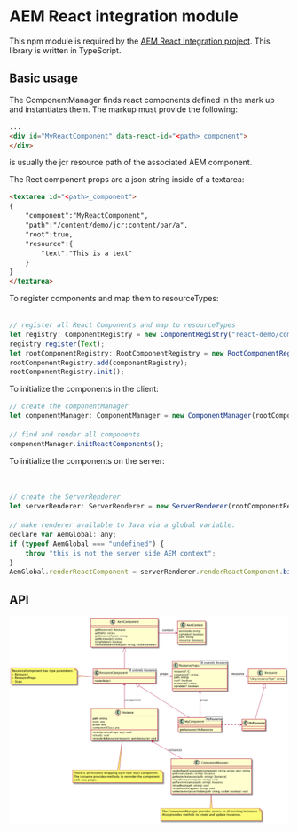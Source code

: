 # AEM React integration module

This npm module  is required by the [AEM React Integration project](http://www.github.com/sinnerschrader/aem-react-js).
This library is written in TypeScript.

## Basic usage

The ComponentManager finds react components defined in the mark up and instantiates them. The markup must provide the following:

```html
...
<div id="MyReactComponent" data-react-id="<path>_component">
</div>
```   

<path> is usually the jcr resource path of the associated AEM component.

The Rect component props are a json string inside of a textarea:

```html
<textarea id="<path>_component">
{
    "component":"MyReactComponent",
    "path":"/content/demo/jcr:content/par/a",
    "root":true,
    "resource":{
        "text":"This is a text"
    }
}
</textarea>

``` 

To register components and map them to resourceTypes:

```javascript

// register all React Components and map to resourceTypes
let registry: ComponentRegistry = new ComponentRegistry("react-demo/components");
registry.register(Text);
let rootComponentRegistry: RootComponentRegistry = new RootComponentRegistry();
rootComponentRegistry.add(componentRegistry);
rootComponentRegistry.init();
``` 

To initialize the components in the client:

```javascript
// create the componentManager
let componentManager: ComponentManager = new ComponentManager(rootComponentRegistry);

// find and render all components
componentManager.initReactComponents();

```  

To initialize the components on the server:

```javascript


// create the ServerRenderer
let serverRenderer: ServerRenderer = new ServerRenderer(rootComponentRegistry);

// make renderer available to Java via a global variable:
declare var AemGlobal: any;
if (typeof AemGlobal === "undefined") {
    throw "this is not the server side AEM context";
}
AemGlobal.renderReactComponent = serverRenderer.renderReactComponent.bind(serverRenderer);

```  


## API

![the model](model.png)
